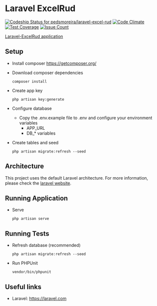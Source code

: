 # Laravel ExcelRud
[![Codeship Status for pedsmoreira/laravel-excel-rud](https://codeship.com/projects/b8d390a0-37dc-0134-9c79-460717981076/status?branch=master)](https://codeship.com/projects/165889)
[![Code Climate](https://codeclimate.com/github/pedsmoreira/laravel-excel-rud/badges/gpa.svg)](https://codeclimate.com/github/pedsmoreira/laravel-excel-rud)
[![Test Coverage](https://codeclimate.com/github/pedsmoreira/laravel-excel-rud/badges/coverage.svg)](https://codeclimate.com/github/pedsmoreira/laravel-excel-rud/coverage)
[![Issue Count](https://codeclimate.com/github/pedsmoreira/laravel-excel-rud/badges/issue_count.svg)](https://codeclimate.com/github/pedsmoreira/laravel-excel-rud)

[Laravel-ExcelRud application](https://github.com/pedsmoreira/laravel-excel-rud)

## Setup

- Install composer
https://getcomposer.org/

- Download composer dependencies

    `composer install`

- Create app key

    `php artisan key:generate`

- Configure database
    - Copy the .env.example file to .env and configure your environment variables
        - APP_URL
        - DB_* variables
    
- Create tables and seed

    `php artisan migrate:refresh --seed`
     
## Architecture
This project uses the default Laravel architecture. For more information, please check the [laravel website](https://laravel.com).

## Running Application
- Serve

    `php artisan serve`

## Running Tests
- Refresh database (recommended)

    `php artisan migrate:refresh --seed`

- Run PHPUnit

    `vendor/bin/phpunit`

## Useful links
- Laravel: https://laravel.com

